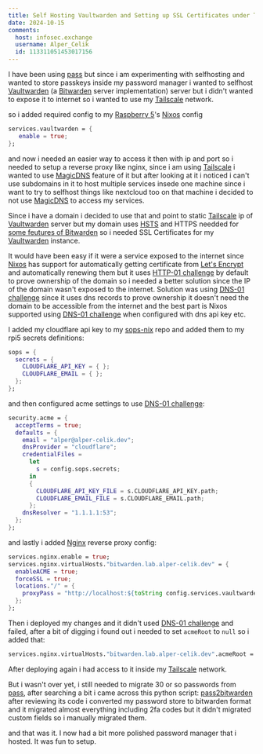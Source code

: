 ```yaml
---
title: Self Hosting Vaultwarden and Setting up SSL Certificates under Tailscale in Nixos
date: 2024-10-15
comments:
  host: infosec.exchange
  username: Alper_Celik
  id: 113311051453017156 
---
```


I have been using [pass][pass] but since i am experimenting with selfhosting and 
wanted to store passkeys inside my password manager i wanted to selfhost [Vaultwarden][vaultwarden]
(a [Bitwarden][bitwarden] server implementation) server but i didn't wanted to expose it to internet
so i wanted to use my [Tailscale][tailscale] network.

so i added required config to my [Raspberry 5][rpi5]'s [Nixos][nixos] config
```nix
services.vaultwarden = {
   enable = true;
};
```
and now i needed an easier way to access it then with ip and port so i needed to setup a reverse proxy like nginx,
since i am using [Tailscale][tailscale] i wanted to use [MagicDNS][mdns++] feature of it but after looking at it
i noticed i can't use subdomains in it to host multiple services insede one machine since i want to try to selfhost
things like nextcloud too on that machine i decided to not use [MagicDNS][mdns++] to access my services.

Since i have a domain i decided to use that and point to static [Tailscale][tailscale] ip of [Vaultwarden][vaultwarden] server
but my domain uses [HSTS][hsts] and HTTPS needded for [some feutures of Bitwarden][https-warning] so i needed SSL Certificates for my [Vaultwarden][vaultwarden] instance.

It would have been easy if it were a service exposed to the internet since [Nixos][nixos] has support for automatically getting certificate from [Let's Encrypt][LE]
and automatically renewing them but it uses [HTTP-01 challenge][challenges] by default to prove ownership of the domain so i needed a better solution since the IP of the domain wasn't exposed to the internet.
Solution was using [DNS-01 challenge][challenges] since it uses dns records to prove ownership it doesn't need the domain to be accessible from the internet and the best part is Nixos supported using [DNS-01 challenge][challenges]
when configured with dns api key etc.

I added my cloudflare api key to my [sops-nix][sops] repo and added them to my rpi5 secrets definitions:
```nix
sops = {
  secrets = {
    CLOUDFLARE_API_KEY = { };
    CLOUDFLARE_EMAIL = { };
  };
};
```
and then configured acme settings to use [DNS-01 challenge][challenges]:
```nix
security.acme = {
  acceptTerms = true;
  defaults = {
    email = "alper@alper-celik.dev";
    dnsProvider = "cloudflare";
    credentialFiles =
      let
        s = config.sops.secrets;
      in
      {
        CLOUDFLARE_API_KEY_FILE = s.CLOUDFLARE_API_KEY.path;
        CLOUDFLARE_EMAIL_FILE = s.CLOUDFLARE_EMAIL.path;
      };
    dnsResolver = "1.1.1.1:53";
  };
};
```
and lastly i added [Nginx][nginx] reverse proxy config:
```nix
services.nginx.enable = true;
services.nginx.virtualHosts."bitwarden.lab.alper-celik.dev" = {
  enableACME = true;
  forceSSL = true;
  locations."/" = {
    proxyPass = "http://localhost:${toString config.services.vaultwarden.config.ROCKET_PORT}";
  };
};
```
Then i deployed my changes and it didn't used [DNS-01 challenge][challenges] and failed,
after a bit of digging i found out i needed to set `acmeRoot` to `null` so i added that:
```nix
services.nginx.virtualHosts."bitwarden.lab.alper-celik.dev".acmeRoot = null;
```
After deploying again i had access to it inside my [Tailscale][tailscale] network.

But i wasn't over yet, i still needed to migrate 30 or so passwords from [pass][pass], after searching a bit i came across this python script: [pass2bitwarden][pass2bw] after 
reviewing its code i converted my password store to bitwarden format and it migrated almost everything including 2fa codes but it didn't migrated custom fields so i manually migrated them.

and that was it. I now had a bit more polished password manager that i hosted. It was fun to setup.

[pass]:https://www.passwordstore.org/
[vaultwarden]:https://github.com/dani-garcia/vaultwarden
[bitwarden]:https://bitwarden.com/
[tailscale]:https://bitwarden.com/
[rpi5]:https://www.raspberrypi.com/products/raspberry-pi-5/
[nixos]:https://nixos.org/
[mdns++]:https://tailscale.com/kb/1081/magicdns
[hsts]:https://en.wikipedia.org/wiki/HTTP_Strict_Transport_Security
[https-warning]:https://github.com/dani-garcia/vaultwarden?tab=readme-ov-file#installation
[LE]:https://letsencrypt.org/
[challenges]:https://letsencrypt.org/docs/challenge-types/
[sops]:https://github.com/Mic92/sops-nix
[nginx]:https://nginx.org/en/
[pass2bw]:https://github.com/quulah/pass2bitwarden
